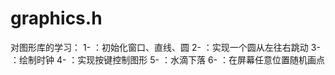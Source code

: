 # graphics.h
对图形库的学习：
1- ：初始化窗口、直线、圆
2- ：实现一个圆从左往右跳动
3- ：绘制时钟
4- ：实现按键控制图形
5- ：水滴下落
6- ：在屏幕任意位置随机画点

